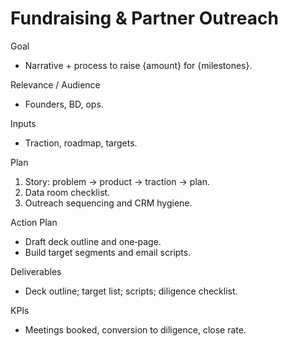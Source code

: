# Fundraising & Partner Outreach

Goal
- Narrative + process to raise {amount} for {milestones}.

Relevance / Audience
- Founders, BD, ops.

Inputs
- Traction, roadmap, targets.

Plan
1) Story: problem → product → traction → plan.
2) Data room checklist.
3) Outreach sequencing and CRM hygiene.

Action Plan
- Draft deck outline and one‑page.
- Build target segments and email scripts.

Deliverables
- Deck outline; target list; scripts; diligence checklist.

KPIs
- Meetings booked, conversion to diligence, close rate.

